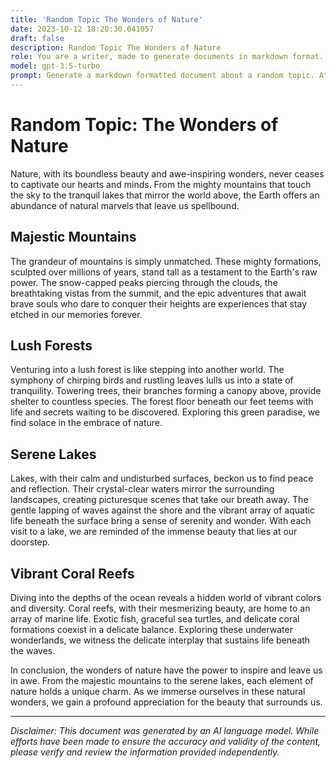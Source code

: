 ```yaml
---
title: 'Random Topic The Wonders of Nature'
date: 2023-10-12 18:20:30.041057
draft: false
description: Random Topic The Wonders of Nature
role: You are a writer, made to generate documents in markdown format. It is very important that all of the documents you generate are in valid markdown format.
model: gpt-3.5-turbo
prompt: Generate a markdown formatted document about a random topic. At the bottom, include a disclaimer explaining that the document was generated by you. The first line of the document should be the title. Make sure that the entire document is in proper markdown format, using a mix of various tags to make the document visually appealing.
---
```


# Random Topic: The Wonders of Nature

Nature, with its boundless beauty and awe-inspiring wonders, never ceases to captivate our hearts and minds. From the mighty mountains that touch the sky to the tranquil lakes that mirror the world above, the Earth offers an abundance of natural marvels that leave us spellbound.

## Majestic Mountains

The grandeur of mountains is simply unmatched. These mighty formations, sculpted over millions of years, stand tall as a testament to the Earth's raw power. The snow-capped peaks piercing through the clouds, the breathtaking vistas from the summit, and the epic adventures that await brave souls who dare to conquer their heights are experiences that stay etched in our memories forever.

## Lush Forests

Venturing into a lush forest is like stepping into another world. The symphony of chirping birds and rustling leaves lulls us into a state of tranquility. Towering trees, their branches forming a canopy above, provide shelter to countless species. The forest floor beneath our feet teems with life and secrets waiting to be discovered. Exploring this green paradise, we find solace in the embrace of nature.

## Serene Lakes

Lakes, with their calm and undisturbed surfaces, beckon us to find peace and reflection. Their crystal-clear waters mirror the surrounding landscapes, creating picturesque scenes that take our breath away. The gentle lapping of waves against the shore and the vibrant array of aquatic life beneath the surface bring a sense of serenity and wonder. With each visit to a lake, we are reminded of the immense beauty that lies at our doorstep.

## Vibrant Coral Reefs

Diving into the depths of the ocean reveals a hidden world of vibrant colors and diversity. Coral reefs, with their mesmerizing beauty, are home to an array of marine life. Exotic fish, graceful sea turtles, and delicate coral formations coexist in a delicate balance. Exploring these underwater wonderlands, we witness the delicate interplay that sustains life beneath the waves.

In conclusion, the wonders of nature have the power to inspire and leave us in awe. From the majestic mountains to the serene lakes, each element of nature holds a unique charm. As we immerse ourselves in these natural wonders, we gain a profound appreciation for the beauty that surrounds us.

*** 
*Disclaimer: This document was generated by an AI language model. While efforts have been made to ensure the accuracy and validity of the content, please verify and review the information provided independently.*